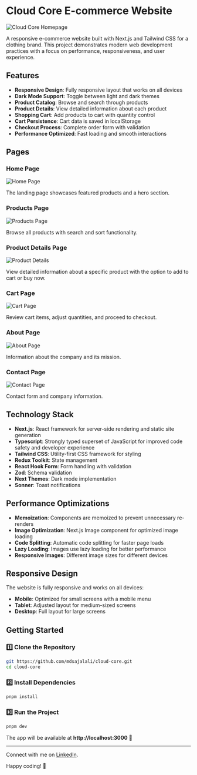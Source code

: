 # Cloud Core E-commerce Website

![Cloud Core Homepage](https://i.ibb.co.com/DDdCW0rH/homepage.png)

A responsive e-commerce website built with Next.js and Tailwind CSS for a clothing brand. This project demonstrates modern web development practices with a focus on performance, responsiveness, and user experience.

## Features

- **Responsive Design**: Fully responsive layout that works on all devices
- **Dark Mode Support**: Toggle between light and dark themes
- **Product Catalog**: Browse and search through products
- **Product Details**: View detailed information about each product
- **Shopping Cart**: Add products to cart with quantity control
- **Cart Persistence**: Cart data is saved in localStorage
- **Checkout Process**: Complete order form with validation
- **Performance Optimized**: Fast loading and smooth interactions

## Pages

### Home Page

![Home Page](https://i.ibb.co.com/DDdCW0rH/homepage.png)

The landing page showcases featured products and a hero section.

### Products Page

![Products Page](https://i.ibb.co.com/hFR4Qb4K/products.png)

Browse all products with search and sort functionality.

### Product Details Page

![Product Details](https://i.ibb.co.com/kPZ8VCg/product-details.png)

View detailed information about a specific product with the option to add to cart or buy now.

### Cart Page

![Cart Page](https://i.ibb.co.com/tM9nrS6t/cart-page.png)

Review cart items, adjust quantities, and proceed to checkout.

### About Page

![About Page](https://i.ibb.co.com/b5ZQS8pD/about-page.png)

Information about the company and its mission.

### Contact Page

![Contact Page](https://i.ibb.co.com/Q4p35Yq/contact-page.png)

Contact form and company information.

## Technology Stack

- **Next.js**: React framework for server-side rendering and static site generation
- **Typescript**: Strongly typed superset of JavaScript for improved code safety and developer experience
- **Tailwind CSS**: Utility-first CSS framework for styling
- **Redux Toolkit**: State management
- **React Hook Form**: Form handling with validation
- **Zod**: Schema validation
- **Next Themes**: Dark mode implementation
- **Sonner**: Toast notifications

## Performance Optimizations

- **Memoization**: Components are memoized to prevent unnecessary re-renders
- **Image Optimization**: Next.js Image component for optimized image loading
- **Code Splitting**: Automatic code splitting for faster page loads
- **Lazy Loading**: Images use lazy loading for better performance
- **Responsive Images**: Different image sizes for different devices

## Responsive Design

The website is fully responsive and works on all devices:

- **Mobile**: Optimized for small screens with a mobile menu
- **Tablet**: Adjusted layout for medium-sized screens
- **Desktop**: Full layout for large screens

## Getting Started

### 1️⃣ Clone the Repository

```sh
git https://github.com/mdsajalali/cloud-core.git
cd cloud-core
```

### 2️⃣ Install Dependencies

```sh
pnpm install
```

### 3️⃣ Run the Project

```sh
pnpm dev
```

The app will be available at **http://localhost:3000** 🚀

---

Connect with me on [LinkedIn](https://www.linkedin.com/in/mdsajalali/).

Happy coding! 🚀
